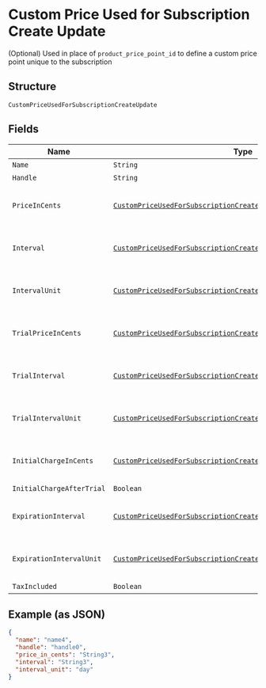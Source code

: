 
# Custom Price Used for Subscription Create Update

(Optional) Used in place of `product_price_point_id` to define a custom price point unique to the subscription

## Structure

`CustomPriceUsedForSubscriptionCreateUpdate`

## Fields

| Name | Type | Tags | Description | Getter | Setter |
|  --- | --- | --- | --- | --- | --- |
| `Name` | `String` | Optional | (Optional) | String getName() | setName(String name) |
| `Handle` | `String` | Optional | (Optional) | String getHandle() | setHandle(String handle) |
| `PriceInCents` | [`CustomPriceUsedForSubscriptionCreateUpdatePriceInCents`](../../doc/models/containers/custom-price-used-for-subscription-create-update-price-in-cents.md) | Optional | This is a container for one-of cases. | CustomPriceUsedForSubscriptionCreateUpdatePriceInCents getPriceInCents() | setPriceInCents(CustomPriceUsedForSubscriptionCreateUpdatePriceInCents priceInCents) |
| `Interval` | [`CustomPriceUsedForSubscriptionCreateUpdateInterval`](../../doc/models/containers/custom-price-used-for-subscription-create-update-interval.md) | Optional | This is a container for one-of cases. | CustomPriceUsedForSubscriptionCreateUpdateInterval getInterval() | setInterval(CustomPriceUsedForSubscriptionCreateUpdateInterval interval) |
| `IntervalUnit` | [`CustomPriceUsedForSubscriptionCreateUpdateIntervalUnit`](../../doc/models/containers/custom-price-used-for-subscription-create-update-interval-unit.md) | Optional | This is a container for one-of cases. | CustomPriceUsedForSubscriptionCreateUpdateIntervalUnit getIntervalUnit() | setIntervalUnit(CustomPriceUsedForSubscriptionCreateUpdateIntervalUnit intervalUnit) |
| `TrialPriceInCents` | [`CustomPriceUsedForSubscriptionCreateUpdateTrialPriceInCents`](../../doc/models/containers/custom-price-used-for-subscription-create-update-trial-price-in-cents.md) | Optional | This is a container for one-of cases. | CustomPriceUsedForSubscriptionCreateUpdateTrialPriceInCents getTrialPriceInCents() | setTrialPriceInCents(CustomPriceUsedForSubscriptionCreateUpdateTrialPriceInCents trialPriceInCents) |
| `TrialInterval` | [`CustomPriceUsedForSubscriptionCreateUpdateTrialInterval`](../../doc/models/containers/custom-price-used-for-subscription-create-update-trial-interval.md) | Optional | This is a container for one-of cases. | CustomPriceUsedForSubscriptionCreateUpdateTrialInterval getTrialInterval() | setTrialInterval(CustomPriceUsedForSubscriptionCreateUpdateTrialInterval trialInterval) |
| `TrialIntervalUnit` | [`CustomPriceUsedForSubscriptionCreateUpdateTrialIntervalUnit`](../../doc/models/containers/custom-price-used-for-subscription-create-update-trial-interval-unit.md) | Optional | This is a container for one-of cases. | CustomPriceUsedForSubscriptionCreateUpdateTrialIntervalUnit getTrialIntervalUnit() | setTrialIntervalUnit(CustomPriceUsedForSubscriptionCreateUpdateTrialIntervalUnit trialIntervalUnit) |
| `InitialChargeInCents` | [`CustomPriceUsedForSubscriptionCreateUpdateInitialChargeInCents`](../../doc/models/containers/custom-price-used-for-subscription-create-update-initial-charge-in-cents.md) | Optional | This is a container for one-of cases. | CustomPriceUsedForSubscriptionCreateUpdateInitialChargeInCents getInitialChargeInCents() | setInitialChargeInCents(CustomPriceUsedForSubscriptionCreateUpdateInitialChargeInCents initialChargeInCents) |
| `InitialChargeAfterTrial` | `Boolean` | Optional | (Optional) | Boolean getInitialChargeAfterTrial() | setInitialChargeAfterTrial(Boolean initialChargeAfterTrial) |
| `ExpirationInterval` | [`CustomPriceUsedForSubscriptionCreateUpdateExpirationInterval`](../../doc/models/containers/custom-price-used-for-subscription-create-update-expiration-interval.md) | Optional | This is a container for one-of cases. | CustomPriceUsedForSubscriptionCreateUpdateExpirationInterval getExpirationInterval() | setExpirationInterval(CustomPriceUsedForSubscriptionCreateUpdateExpirationInterval expirationInterval) |
| `ExpirationIntervalUnit` | [`CustomPriceUsedForSubscriptionCreateUpdateExpirationIntervalUnit`](../../doc/models/containers/custom-price-used-for-subscription-create-update-expiration-interval-unit.md) | Optional | This is a container for one-of cases. | CustomPriceUsedForSubscriptionCreateUpdateExpirationIntervalUnit getExpirationIntervalUnit() | setExpirationIntervalUnit(CustomPriceUsedForSubscriptionCreateUpdateExpirationIntervalUnit expirationIntervalUnit) |
| `TaxIncluded` | `Boolean` | Optional | (Optional) | Boolean getTaxIncluded() | setTaxIncluded(Boolean taxIncluded) |

## Example (as JSON)

```json
{
  "name": "name4",
  "handle": "handle0",
  "price_in_cents": "String3",
  "interval": "String3",
  "interval_unit": "day"
}
```

